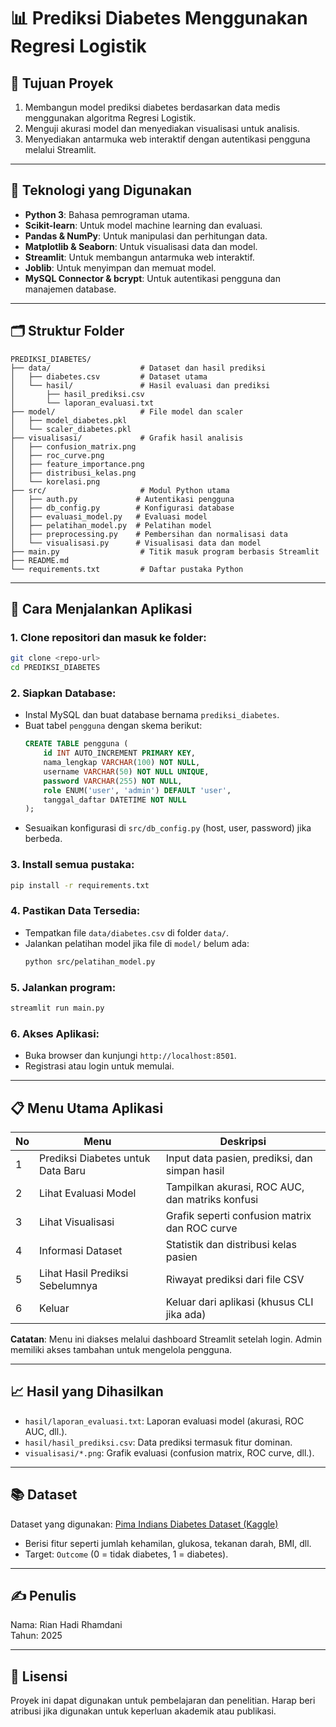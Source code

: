# 📊 Prediksi Diabetes Menggunakan Regresi Logistik

## 🎯 Tujuan Proyek

1. Membangun model prediksi diabetes berdasarkan data medis menggunakan algoritma Regresi Logistik.
2. Menguji akurasi model dan menyediakan visualisasi untuk analisis.
3. Menyediakan antarmuka web interaktif dengan autentikasi pengguna melalui Streamlit.

---

## 🧠 Teknologi yang Digunakan

- **Python 3**: Bahasa pemrograman utama.
- **Scikit-learn**: Untuk model machine learning dan evaluasi.
- **Pandas & NumPy**: Untuk manipulasi dan perhitungan data.
- **Matplotlib & Seaborn**: Untuk visualisasi data dan model.
- **Streamlit**: Untuk membangun antarmuka web interaktif.
- **Joblib**: Untuk menyimpan dan memuat model.
- **MySQL Connector & bcrypt**: Untuk autentikasi pengguna dan manajemen database.

---

## 🗂️ Struktur Folder

```
PREDIKSI_DIABETES/
├── data/                    # Dataset dan hasil prediksi
│   ├── diabetes.csv         # Dataset utama
│   └── hasil/               # Hasil evaluasi dan prediksi
│       ├── hasil_prediksi.csv
│       └── laporan_evaluasi.txt
├── model/                   # File model dan scaler
│   ├── model_diabetes.pkl
│   └── scaler_diabetes.pkl
├── visualisasi/             # Grafik hasil analisis
│   ├── confusion_matrix.png
│   ├── roc_curve.png
│   ├── feature_importance.png
│   ├── distribusi_kelas.png
│   └── korelasi.png
├── src/                     # Modul Python utama
│   ├── auth.py             # Autentikasi pengguna
│   ├── db_config.py        # Konfigurasi database
│   ├── evaluasi_model.py   # Evaluasi model
│   ├── pelatihan_model.py  # Pelatihan model
│   ├── preprocessing.py    # Pembersihan dan normalisasi data
│   └── visualisasi.py      # Visualisasi data dan model
├── main.py                  # Titik masuk program berbasis Streamlit
├── README.md
└── requirements.txt         # Daftar pustaka Python
```

---

## 🚀 Cara Menjalankan Aplikasi

### 1. Clone repositori dan masuk ke folder:

```bash
git clone <repo-url>
cd PREDIKSI_DIABETES
```

### 2. Siapkan Database:
- Instal MySQL dan buat database bernama `prediksi_diabetes`.
- Buat tabel `pengguna` dengan skema berikut:
  ```sql
  CREATE TABLE pengguna (
      id INT AUTO_INCREMENT PRIMARY KEY,
      nama_lengkap VARCHAR(100) NOT NULL,
      username VARCHAR(50) NOT NULL UNIQUE,
      password VARCHAR(255) NOT NULL,
      role ENUM('user', 'admin') DEFAULT 'user',
      tanggal_daftar DATETIME NOT NULL
  );
  ```
- Sesuaikan konfigurasi di `src/db_config.py` (host, user, password) jika berbeda.

### 3. Install semua pustaka:

```bash
pip install -r requirements.txt
```

### 4. Pastikan Data Tersedia:
- Tempatkan file `data/diabetes.csv` di folder `data/`.
- Jalankan pelatihan model jika file di `model/` belum ada:
  ```bash
  python src/pelatihan_model.py
  ```

### 5. Jalankan program:

```bash
streamlit run main.py
```

### 6. Akses Aplikasi:
- Buka browser dan kunjungi `http://localhost:8501`.
- Registrasi atau login untuk memulai.

---

## 📋 Menu Utama Aplikasi

| No | Menu                              | Deskripsi                                  |
|----|-----------------------------------|--------------------------------------------|
| 1  | Prediksi Diabetes untuk Data Baru | Input data pasien, prediksi, dan simpan hasil |
| 2  | Lihat Evaluasi Model              | Tampilkan akurasi, ROC AUC, dan matriks konfusi |
| 3  | Lihat Visualisasi                 | Grafik seperti confusion matrix dan ROC curve |
| 4  | Informasi Dataset                 | Statistik dan distribusi kelas pasien       |
| 5  | Lihat Hasil Prediksi Sebelumnya   | Riwayat prediksi dari file CSV             |
| 6  | Keluar                            | Keluar dari aplikasi (khusus CLI jika ada) |

**Catatan**: Menu ini diakses melalui dashboard Streamlit setelah login. Admin memiliki akses tambahan untuk mengelola pengguna.

---

## 📈 Hasil yang Dihasilkan

- `hasil/laporan_evaluasi.txt`: Laporan evaluasi model (akurasi, ROC AUC, dll.).
- `hasil/hasil_prediksi.csv`: Data prediksi termasuk fitur dominan.
- `visualisasi/*.png`: Grafik evaluasi (confusion matrix, ROC curve, dll.).

---

## 📚 Dataset

Dataset yang digunakan: [Pima Indians Diabetes Dataset (Kaggle)](https://www.kaggle.com/datasets/uciml/pima-indians-diabetes-database)
- Berisi fitur seperti jumlah kehamilan, glukosa, tekanan darah, BMI, dll.
- Target: `Outcome` (0 = tidak diabetes, 1 = diabetes).

---

## ✍️ Penulis

Nama: Rian Hadi Rhamdani  
Tahun: 2025  

---

## 📌 Lisensi

Proyek ini dapat digunakan untuk pembelajaran dan penelitian. Harap beri atribusi jika digunakan untuk keperluan akademik atau publikasi.